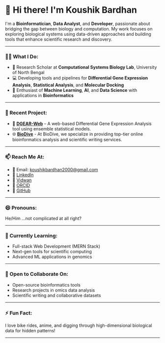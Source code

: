 # 👋 Hi there! I'm Koushik Bardhan

I'm a **Bioinformatician**, **Data Analyst**, and **Developer**, passionate about bridging the gap between biology and computation. My work focuses on exploring biological systems using data-driven approaches and building tools that enhance scientific research and discovery.

---

### 👨‍🔬 What I Do:
- 🔬 Research Scholar at **Computational Systems Biology Lab**, University of North Bengal
- 💻 Developing tools and pipelines for **Differential Gene Expression Analysis**, **Statistical Analysis**, and **Molecular Docking**
- 🧠 Enthusiast of **Machine Learning**, **AI**, and **Data Science** with applications in **Bioinformatics**

---

### 🚀 Recent Project:
- 🧬 **[DGEAR-Web](https://compbiosysnbu.in/DGEAR/)** – A web-based Differential Gene Expression Analysis tool using ensemble statistical models.
- 🌐 **[BioDive](https://biodivecorporation.kesug.com/)** - At BioDive, we specialize in providing top-tier online bioinformatics analysis and scientific writing services.

---

### 📫 Reach Me At:
- 📧 Email: koushikbardhan2000@gmail.com
- 💼 [LinkedIn](https://www.linkedin.com/in/koushik-bardhan-459895225/)
- 💼 [Vidwan](https://vidwan.inflibnet.ac.in/profile/563932)
- 🔬 [ORCID](https://orcid.org/0009-0002-8846-8347)
- 🐍 [GitHub](https://github.com/koushikbardhan2000)

---

### 😄 Pronouns:
He/Him ...not complicated at all right?

---

### 🌱 Currently Learning:
- Full-stack Web Development (MERN Stack)
- Next-gen tools for scientific computing
- Advanced ML applications in genomics

---
### 🤝 Open to Collaborate On:
- Open-source bioinformatics tools
- Research projects in omics data analysis
- Scientific writing and collaborative datasets

---

### ⚡ Fun Fact:
I love bike rides, anime, and digging through high-dimensional biological data for hidden patterns!

---
